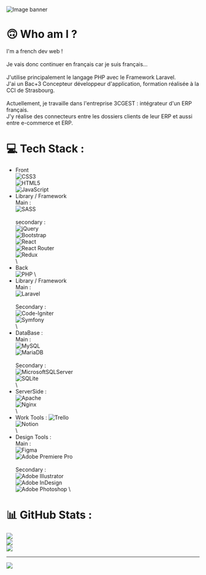 ![Image banner](https://c4.wallpaperflare.com/wallpaper/131/578/547/pixel-art-town-city-waneella-hd-wallpaper-preview.jpg)


# 🙃 Who am I ?
I'm a french dev web !<br><br>Je vais donc continuer en français car je suis français…<br><br>J'utilise principalement le langage PHP avec le Framework Laravel.<br>J'ai un Bac+3 Concepteur développeur d'application, formation réalisée à la CCI de Strasbourg.<br><br>Actuellement, je travaille dans l'entreprise 3CGEST : intégrateur d'un ERP français.<br>J'y réalise des connecteurs entre les dossiers clients de leur ERP et aussi entre e-commerce et ERP.


# 💻 Tech Stack :

  - Front \
![CSS3](https://img.shields.io/badge/css3-%231572B6.svg?style=for-the-badge&logo=css3&logoColor=white) \
![HTML5](https://img.shields.io/badge/html5-%23E34F26.svg?style=for-the-badge&logo=html5&logoColor=white) \
![JavaScript](https://img.shields.io/badge/javascript-%23323330.svg?style=for-the-badge&logo=javascript&logoColor=%23F7DF1E)
  - Library / Framework \
Main : \
![SASS](https://img.shields.io/badge/SASS-hotpink.svg?style=for-the-badge&logo=SASS&logoColor=white) \
 \
secondary : \
![jQuery](https://img.shields.io/badge/jquery-%230769AD.svg?style=for-the-badge&logo=jquery&logoColor=white) \
![Bootstrap](https://img.shields.io/badge/bootstrap-%23563D7C.svg?style=for-the-badge&logo=bootstrap&logoColor=white) \
![React](https://img.shields.io/badge/react-%2320232a.svg?style=for-the-badge&logo=react&logoColor=%2361DAFB) \
![React Router](https://img.shields.io/badge/React_Router-CA4245?style=for-the-badge&logo=react-router&logoColor=white)  \
![Redux](https://img.shields.io/badge/redux-%23593d88.svg?style=for-the-badge&logo=redux&logoColor=white) \
 \
  - Back \
![PHP](https://img.shields.io/badge/php-%23777BB4.svg?style=for-the-badge&logo=php&logoColor=white) \
  - Library / Framework \
Main : \
![Laravel](https://img.shields.io/badge/laravel-%23FF2D20.svg?style=for-the-badge&logo=laravel&logoColor=white) \
 \
Secondary : \
![Code-Igniter](https://img.shields.io/badge/CodeIgniter-%23EF4223.svg?style=for-the-badge&logo=codeIgniter&logoColor=white) \
![Symfony](https://img.shields.io/badge/symfony-%23000000.svg?style=for-the-badge&logo=symfony&logoColor=white) \
 \
  - DataBase : \
Main : \
![MySQL](https://img.shields.io/badge/mysql-%2300f.svg?style=for-the-badge&logo=mysql&logoColor=white) \
![MariaDB](https://img.shields.io/badge/MariaDB-003545?style=for-the-badge&logo=mariadb&logoColor=white) \
 \
Secondary : \
![MicrosoftSQLServer](https://img.shields.io/badge/Microsoft%20SQL%20Sever-CC2927?style=for-the-badge&logo=microsoft%20sql%20server&logoColor=white) \
![SQLite](https://img.shields.io/badge/sqlite-%2307405e.svg?style=for-the-badge&logo=sqlite&logoColor=white) \
 \
  - ServerSide : \
 ![Apache](https://img.shields.io/badge/apache-%23D42029.svg?style=for-the-badge&logo=apache&logoColor=white) \
 ![Nginx](https://img.shields.io/badge/nginx-%23009639.svg?style=for-the-badge&logo=nginx&logoColor=white) \
  \
  - Work Tools :
![Trello](https://img.shields.io/badge/Trello-%23026AA7.svg?style=for-the-badge&logo=Trello&logoColor=white) \
![Notion](https://img.shields.io/badge/Notion-%23000000.svg?style=for-the-badge&logo=notion&logoColor=white) \
 \
  - Design Tools : \
Main : \
![Figma](https://img.shields.io/badge/figma-%23F24E1E.svg?style=for-the-badge&logo=figma&logoColor=white) \
![Adobe Premiere Pro](https://img.shields.io/badge/Adobe%20Premiere%20Pro-9999FF.svg?style=for-the-badge&logo=Adobe%20Premiere%20Pro&logoColor=white) \
 \
Secondary : \
![Adobe Illustrator](https://img.shields.io/badge/adobeillustrator-%23FF9A00.svg?style=for-the-badge&logo=adobeillustrator&logoColor=white) \
![Adobe InDesign](https://img.shields.io/badge/Adobe%20InDesign-49021F?style=for-the-badge&logo=adobeindesign&logoColor=white) \
![Adobe Photoshop](https://img.shields.io/badge/adobephotoshop-%2331A8FF.svg?style=for-the-badge&logo=adobephotoshop&logoColor=white) \


# 📊 GitHub Stats :
![](https://github-readme-stats.vercel.app/api?username=Sapheko&theme=gotham&hide_border=false&include_all_commits=false&count_private=false)<br/>
![](https://github-readme-streak-stats.herokuapp.com/?user=Sapheko&theme=gotham&hide_border=false)<br/>
![](https://github-readme-stats.vercel.app/api/top-langs/?username=Sapheko&theme=gotham&hide_border=false&include_all_commits=false&count_private=false&layout=compact)

---
[![](https://visitcount.itsvg.in/api?id=Sapheko&icon=5&color=0)](https://visitcount.itsvg.in)

<!-- Proudly created with GPRM ( https://gprm.itsvg.in ) -->
